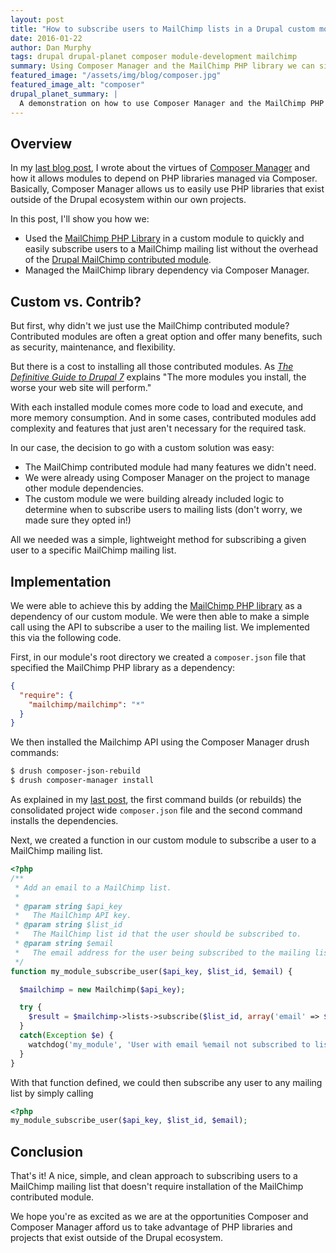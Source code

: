 ```yaml
---
layout: post
title: "How to subscribe users to MailChimp lists in a Drupal custom module"
date: 2016-01-22
author: Dan Murphy
tags: drupal drupal-planet composer module-development mailchimp
summary: Using Composer Manager and the MailChimp PHP library we can simply and easily subscribe users to mailing lists without using the MailChimp contributed module.
featured_image: "/assets/img/blog/composer.jpg"
featured_image_alt: "composer"
drupal_planet_summary: |
  A demonstration on how to use Composer Manager and the MailChimp PHP library to simply and easily subscribe users to mailing lists without using the MailChimp contributed module.
---
```


## Overview
In my [last blog post](/2015/10/15/composing-with-composer-manager.html), I wrote about the virtues of [Composer Manager](https://www.drupal.org/project/composer_manager) and how it allows modules to depend on PHP libraries managed via Composer. Basically, Composer Manager allows us to easily use PHP libraries that exist outside of the Drupal ecosystem within our own projects.

In this post, I'll show you how we:

- Used the [MailChimp PHP Library](https://packagist.org/packages/mailchimp/mailchimp) in a custom module to quickly and easily subscribe users to a MailChimp mailing list without the overhead of the [Drupal MailChimp contributed module](https://www.drupal.org/project/mailchimp).
- Managed the MailChimp library dependency via Composer Manager.

## Custom vs. Contrib?
But first, why didn't we just use the MailChimp contributed module? Contributed modules are often a great option and offer many benefits, such as security, maintenance, and flexibility.

But there is a cost to installing all those contributed modules. As [*The Definitive Guide to Drupal 7*](http://definitivedrupal.org/) explains "The more modules you install, the worse your web site will perform."

With each installed module comes more code to load and execute, and more memory consumption. And in some cases, contributed modules add complexity and features that just aren't necessary for the required task.

In our case, the decision to go with a custom solution was easy:

- The MailChimp contributed module had many features we didn't need.
- We were already using Composer Manager on the project to manage other module dependencies.
- The custom module we were building already included logic to determine when to subscribe users to mailing lists (don't worry, we made sure they opted in!)

All we needed was a simple, lightweight method for subscribing a given user to a specific MailChimp mailing list.

## Implementation
We were able to achieve this by adding the [MailChimp PHP library](https://packagist.org/packages/mailchimp/mailchimp) as a dependency of our custom module. We were then able to make a simple call using the API to subscribe a user to the mailing list. We implemented this via the following code.

First, in our module's root directory we created a `composer.json` file that specified the MailChimp PHP library as a dependency:

```json
{
  "require": {
    "mailchimp/mailchimp": "*"
  }
}
```

We then installed the Mailchimp API using the Composer Manager drush commands:

```bash
$ drush composer-json-rebuild
$ drush composer-manager install
```

As explained in my [last post](/2015/10/15/composing-with-composer-manager.html), the first command builds  (or rebuilds) the consolidated project wide `composer.json` file and the second command installs the dependencies.

Next, we created a function in our custom module to subscribe a user to a MailChimp mailing list.

```php
<?php
/**
 * Add an email to a MailChimp list.
 *
 * @param string $api_key
 *   The MailChimp API key.
 * @param string $list_id
 *   The MailChimp list id that the user should be subscribed to.
 * @param string $email
 *   The email address for the user being subscribed to the mailing list.
 */
function my_module_subscribe_user($api_key, $list_id, $email) {

  $mailchimp = new Mailchimp($api_key);

  try {
    $result = $mailchimp->lists->subscribe($list_id, array('email' => $email));
  }
  catch(Exception $e) {
    watchdog('my_module', 'User with email %email not subscribed to list %list_id', array('%email' => $email, '%list_id' => $list_id), WATCHDOG_WARNING);
  }
}
```

With that function defined, we could then subscribe any user to any mailing list by simply calling

```php
<?php
my_module_subscribe_user($api_key, $list_id, $email);
```

## Conclusion
That's it! A nice, simple, and clean approach to subscribing users to a MailChimp mailing list that doesn't require installation of the MailChimp contributed module.

We hope you're as excited as we are at the opportunities Composer and Composer Manager afford us to take advantage of PHP libraries and projects that exist outside of the Drupal ecosystem.
